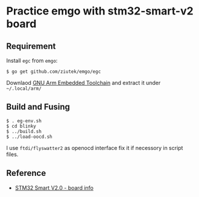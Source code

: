 # Practice emgo with stm32-smart-v2 board

## Requirement

Install `egc` from `emgo`:

    $ go get github.com/ziutek/emgo/egc

Downlaod [GNU Arm Embedded Toolchain](https://developer.arm.com/tools-and-software/open-source-software/developer-tools/gnu-toolchain/gnu-rm) and extract it under `~/.local/arm/`

## Build and Fusing

    $ . eg-env.sh
    $ cd blinky
    $ ../build.sh
    $ ../load-oocd.sh

I use `ftdi/flyswatter2` as openocd interface fix it if necessory in script files.

## Reference

* [STM32 Smart V2.0 - board info](https://stm32-base.org/boards/STM32F103C8T6-STM32-Smart-V2.0.html)
